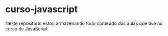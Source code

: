 # curso-javascript
 Neste repositório estou armazenando todo conteúdo das aulas que tive no curso de JavaScript
